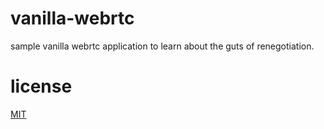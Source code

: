 # vanilla-webrtc

sample vanilla webrtc application to learn about the guts of renegotiation.

# license

[MIT](LICENSE)
